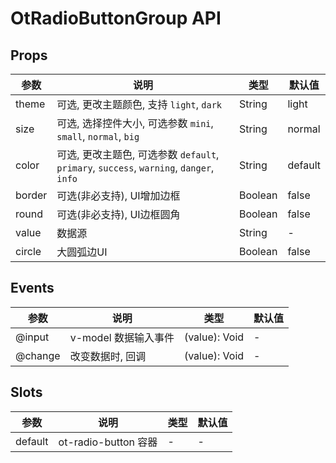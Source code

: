 # OtRadioButtonGroup API

## Props

| 参数 | 说明 | 类型 | 默认值 |
| --- | --- | --- | --- |
| theme | 可选, 更改主题颜色, 支持 `light`, `dark` | String | light |
| size | 可选, 选择控件大小, 可选参数 `mini`, `small`, `normal`, `big` | String | normal |
| color | 可选, 更改主题色, 可选参数 `default`, `primary`, `success`, `warning`, `danger`, `info` | String | default |
| border | 可选(非必支持), UI增加边框 | Boolean | false |
| round | 可选(非必支持), UI边框圆角 | Boolean | false |
| value | 数据源 | String | - |
| circle | 大圆弧边UI | Boolean | false |

## Events

| 参数 | 说明 | 类型 | 默认值 |
| --- | --- | --- | --- |
| @input |  v-model 数据输入事件 | (value): Void | - |
| @change |  改变数据时, 回调 | (value): Void | - |

## Slots

| 参数 | 说明 | 类型 | 默认值 |
| --- | --- | --- | --- |
| default | ot-radio-button 容器 | - | - |

